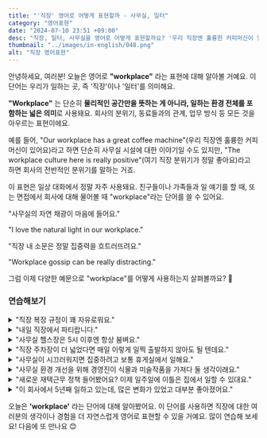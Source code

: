 ```yaml
---
title: "'직장' 영어로 어떻게 표현할까 - 사무실, 일터"
category: "영어표현"
date: "2024-07-10 23:51 +09:00"
desc: "직장, 일터, 사무실을 영어로 어떻게 표현할까요? '우리 직장엔 훌륭한 커피머신이 있어요', '여기 직장 분위기가 정말 좋아요' 등을 영어로 표현하는 법을 배워봅시다. 다양한 예문을 통해서 연습하고 본인의 표현으로 만들어 보세요."
thumbnail: "../images/in-english/048.png"
alt: "직장 영어표현"
---
```


안녕하세요, 여러분! 오늘은 영어로 **"workplace"** 라는 표현에 대해 알아볼 거예요. 이 단어는 우리가 일하는 곳, 즉 '직장'이나 '일터'를 의미해요.

**"Workplace"** 는 단순히 **물리적인 공간만을 뜻하는 게 아니라, 일하는 환경 전체를 포함하는 넓은 의미**로 사용돼요. 회사의 분위기, 동료들과의 관계, 업무 방식 등 모든 것을 아우르는 표현이에요.

예를 들어, "Our workplace has a great coffee machine"(우리 직장엔 훌륭한 커피머신이 있어요)라고 하면 단순히 사무실 시설에 대한 이야기일 수도 있지만, "The workplace culture here is really positive"(여기 직장 분위기가 정말 좋아요)라고 하면 회사의 전반적인 분위기를 말하는 거죠.

이 표현은 일상 대화에서 정말 자주 사용돼요. 친구들이나 가족들과 일 얘기를 할 때, 또는 면접에서 회사에 대해 물어볼 때 "workplace"라는 단어를 쓸 수 있어요.

"사무실의 자연 채광이 마음에 들어요."

"I love the natural light in our workplace."

"직장 내 소문은 정말 집중력을 흐트러뜨려요."

"Workplace gossip can be really distracting."

그럼 이제 다양한 예문으로 "workplace"를 어떻게 사용하는지 살펴볼까요? 🏢

### 연습해보기

<details>
<summary>"직장 복장 규정이 꽤 자유로워요."</summary>
<span>"The workplace dress code is pretty relaxed."</span>
</details>

<details>
<summary>"내일 직장에서 파티랍니다."</summary>
<span>"We're having a potluck at the workplace tomorrow."</span>
</details>

<details>
<summary>"사무실 헬스장은 5시 이후엔 항상 붐벼요."</summary>
<span>"The workplace gym is always busy after 5."</span>
</details>

<details>
<summary>"직장 주차장이 더 넓었다면 매일 이렇게 일찍 출발하지 않아도 될 텐데요."</summary>
<span>"If our workplace had better parking, I wouldn't have to leave home so early every day."</span>
</details>

<details>
<summary>"사무실이 시끄러워지면 집중하려고 보통 휴게실에서 일해요."</summary>
<span>"When the workplace gets too noisy, I usually work in the break room to focus."</span>
</details>

<details>
<summary>"사무실 환경 개선을 위해 경영진이 식물과 미술작품을 가져다 둘 생각이래요."</summary>
<span>"To improve our workplace environment, management is considering adding some plants and artwork."</span>
</details>

<details>
<summary>"새로운 재택근무 정책 들어봤어요? 이제 일주일에 이틀은 집에서 일할 수 있대요."</summary>
<span>"Have you heard about the new workplace policy on remote work? It looks like we'll be able to work from home two days a week now."</span>
</details>

<details>
<summary>"이 회사에서 5년째 일하고 있는데, 많은 변화가 있었고 대부분 좋아졌어요."</summary>
<span>"I've been at this workplace for five years now, and I've seen it change a lot, mostly for the better."</span>
</details>

오늘은 **'workplace'** 라는 단어에 대해 알아봤어요. 이 단어를 사용하면 직장에 대한 여러분의 생각이나 경험을 더 자연스럽게 영어로 표현할 수 있을 거예요. 많이 연습해 보세요! 다음에 또 만나요 😊
